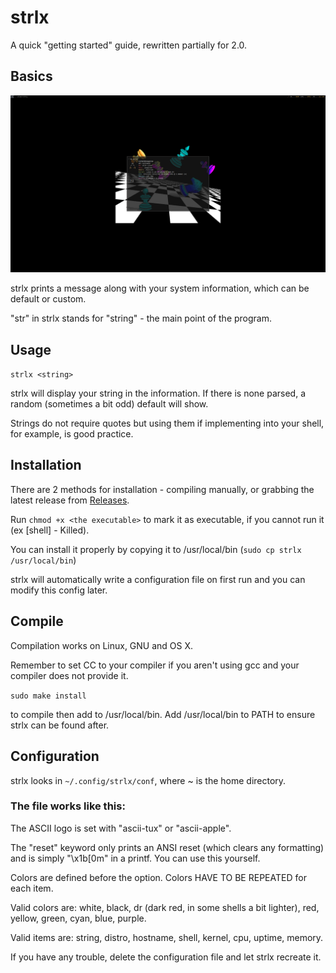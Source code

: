 # strlx
A quick "getting started" guide, rewritten partially for 2.0.

## Basics
<img src=".github/setup.png">

strlx prints a message along with your system information, which can be default or custom.

"str" in strlx stands for "string" - the main point of the program.

## Usage
`strlx <string>`

strlx will display your string in the information. If there is none parsed, a random (sometimes a bit odd) default will show.

Strings do not require quotes but using them if implementing into your shell, for example, is good practice. 

## Installation

There are 2 methods for installation - compiling manually, or grabbing the latest release from [Releases](https://github.com/stx3plus1/strlx/releases/).

Run `chmod +x <the executable>` to mark it as executable, if you cannot run it (ex  [shell] - Killed).

You can install it properly by copying it to /usr/local/bin (`sudo cp strlx /usr/local/bin`)

strlx will automatically write a configuration file on first run and you can modify this config later.
 
## Compile
Compilation works on Linux, GNU and OS X.

Remember to set CC to your compiler if you aren't using gcc and your compiler does not provide it. 

`sudo make install`

to compile then add to /usr/local/bin. Add /usr/local/bin to PATH to ensure strlx can be found after.

## Configuration

strlx looks in `~/.config/strlx/conf`, where ~ is the home directory.

### The file works like this:

The ASCII logo is set with "ascii-tux" or "ascii-apple".

The "reset" keyword only prints an ANSI reset (which clears any formatting) and is simply "\x1b[0m" in a printf. You can use this  yourself.

Colors are defined before the option. Colors HAVE TO BE REPEATED for each item.

Valid colors are: white, black, dr (dark red, in some shells a bit lighter), red, yellow, green, cyan, blue, purple.

Valid items are: string, distro, hostname, shell, kernel, cpu, uptime, memory.

If you have any trouble, delete the configuration file and let strlx recreate it.
